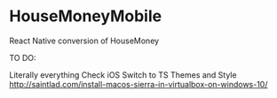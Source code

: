 # HouseMoneyMobile
React Native conversion of HouseMoney

TO DO:

Literally everything
Check iOS
Switch to TS
Themes and Style
http://saintlad.com/install-macos-sierra-in-virtualbox-on-windows-10/